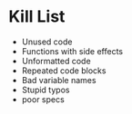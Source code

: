 Kill List
=========
* Unused code
* Functions with side effects
* Unformatted code
* Repeated code blocks
* Bad variable names
* Stupid typos
* poor specs
